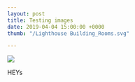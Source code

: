 ```yaml
---
layout: post
title: Testing images
date: 2019-04-04 15:00:00 +0000
thumb: "/Lighthouse Building_Rooms.svg"

---
```

![](/seaham-restaurants.jpg)

HEYs
